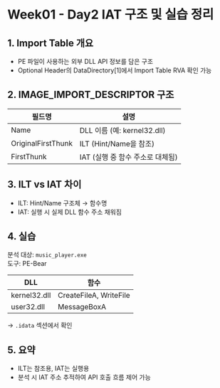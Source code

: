 
# Week01 - Day2 IAT 구조 및 실습 정리

## 1. Import Table 개요

- PE 파일이 사용하는 외부 DLL API 정보를 담은 구조
- Optional Header의 DataDirectory[1]에서 Import Table RVA 확인 가능

## 2. IMAGE_IMPORT_DESCRIPTOR 구조

| 필드명 | 설명 |
|--------|------|
| Name | DLL 이름 (예: kernel32.dll) |
| OriginalFirstThunk | ILT (Hint/Name을 참조) |
| FirstThunk | IAT (실행 중 함수 주소로 대체됨) |

## 3. ILT vs IAT 차이

- ILT: Hint/Name 구조체 → 함수명
- IAT: 실행 시 실제 DLL 함수 주소 채워짐

## 4. 실습

분석 대상: `music_player.exe`  
도구: PE-Bear

| DLL | 함수 |
|-----|------|
| kernel32.dll | CreateFileA, WriteFile |
| user32.dll | MessageBoxA |

→ `.idata` 섹션에서 확인

## 5. 요약

- ILT는 참조용, IAT는 실행용
- 분석 시 IAT 주소 추적하여 API 호출 흐름 제어 가능
